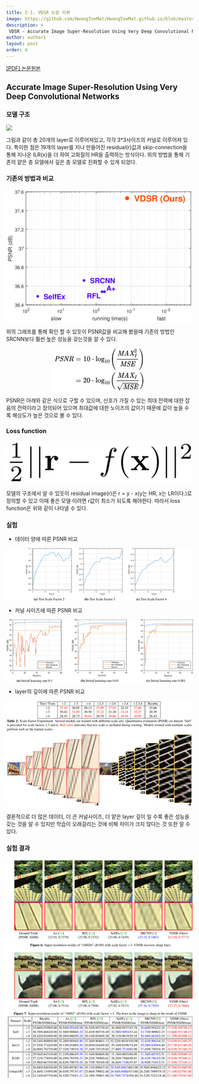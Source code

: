 ```yaml
---
title: 2-1. VDSR 논문 리뷰
image: https://github.com/HwangToeMat/HwangToeMat.github.io/blob/master/assets/img/thumbnail/pr-2-1.jpg?raw=true
description: >
 VDSR - Accurate Image Super-Resolution Using Very Deep Convolutional Networks을 읽고 논문 주요내용을 정리해본다.
author: author1
layout: post
order: 4
---
```


<a href="https://cv.snu.ac.kr/research/VDSR/VDSR_CVPR2016.pdf">[PDF] 논문원본</a>

## Accurate Image Super-Resolution Using Very Deep Convolutional Networks

### 모델 구조

<img src="https://github.com/HwangToeMat/HwangToeMat.github.io/blob/master/assets/img/thumbnail/pr-2-1.jpg?raw=true" style="max-width:100%;margin-left: auto; margin-right: auto; display: block;">

그림과 같이 총 20개의 layer로 이루어져있고, 각각 3\*3사이즈의 커널로 이루어져 있다. 특이한 점은 19개의 layer를 지나 만들어진 residual(r)값과 skip-connection을 통해 지나온 ILR(x)을 더 하여 고화질의 HR을 출력하는 방식이다. 위의 방법을 통해 기존의 얕은 층 모델에서 깊은 층 모델로 진화할 수 있게 되었다. 

### 기존의 방법과 비교

<img src="https://github.com/HwangToeMat/HwangToeMat.github.io/blob/master/Paper-Review/image/VDSR/image1.png?raw=true" style="max-width:100%;margin-left: auto; margin-right: auto; display: block;">

위의 그래프를 통해 확인 할 수 있듯이 PSNR값을 비교해 봤을때 기존의 방법인 SRCNN보다 훨씬 높은 성능을 갖는것을 알 수 있다.

<img src="https://github.com/HwangToeMat/SRCNN_Pytorch_HTM/blob/master/image/img-4.png?raw=true" style="max-width:100%;margin-left: auto; margin-right: auto; display: block;">

PSNR은 아래와 같은 식으로 구할 수 있으며, 신호가 가질 수 있는 최대 전력에 대한 잡음의 전력이라고 정의되어 있으며 최대값에 대한 노이즈의 값이기 때문에 값이 높을 수록 해상도가 높은 것으로 볼 수 있다. 

### Loss function

<img src="https://github.com/HwangToeMat/HwangToeMat.github.io/blob/master/Paper-Review/image/VDSR/image2.png?raw=true" style="max-width:100%;margin-left: auto; margin-right: auto; display: block;">

모델의 구조에서 알 수 있듯이 residual image(r)은 r = y - x(y는 HR, x는 LR이다.)로 정의할 수 있고 이때 좋은 모델 이려면 r값이 최소가 되도록 해야한다. 따라서 loss function은 위와 같이 나타낼 수 있다.

### 실험

* 데이터 양에 따른 PSNR 비교

<img src="https://github.com/HwangToeMat/HwangToeMat.github.io/blob/master/Paper-Review/image/VDSR/image3.png?raw=true" style="max-width:100%;margin-left: auto; margin-right: auto; display: block;">

* 커널 사이즈에 따른 PSNR 비교

<img src="https://github.com/HwangToeMat/HwangToeMat.github.io/blob/master/Paper-Review/image/VDSR/image4.png?raw=true" style="max-width:100%;margin-left: auto; margin-right: auto; display: block;">

* layer의 깊이에 따른 PSNR 비교

<img src="https://github.com/HwangToeMat/HwangToeMat.github.io/blob/master/Paper-Review/image/VDSR/image5.png?raw=true" style="max-width:100%;margin-left: auto; margin-right: auto; display: block;">

결론적으로 더 많은 데이터, 더 큰 커널사이즈, 더 얕은 layer 깊이 일 수록 좋은 성능을 갖는 것을 알 수 있지만 학습이 오래걸리는 것에 비해 차이가 크지 않다는 것 또한 알 수 있다.

### 실험 결과

<img src="https://github.com/HwangToeMat/HwangToeMat.github.io/blob/master/Paper-Review/image/VDSR/image6.png?raw=true" style="max-width:100%;margin-left: auto; margin-right: auto; display: block;">

<img src="https://github.com/HwangToeMat/HwangToeMat.github.io/blob/master/Paper-Review/image/VDSR/image7.png?raw=true" style="max-width:100%;margin-left: auto; margin-right: auto; display: block;">
